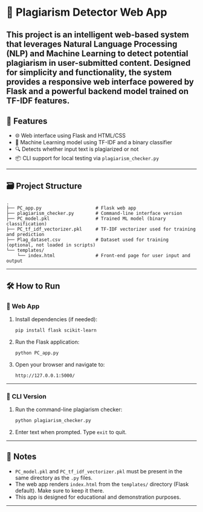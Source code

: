 # 🧠 Plagiarism Detector Web App

This project is an intelligent web-based system that leverages Natural Language Processing (NLP) and Machine Learning to detect potential plagiarism in user-submitted content. Designed for simplicity and functionality, the system provides a responsive web interface powered by Flask and a powerful backend model trained on TF-IDF features.
---

## 🚀 Features

- 🌐 Web interface using Flask and HTML/CSS
- 🤖 Machine Learning model using TF-IDF and a binary classifier
- 🔍 Detects whether input text is plagiarized or not
- 📦 CLI support for local testing via `plagiarism_checker.py`

---

## 🗃️ Project Structure

```
.
├── PC_app.py                    # Flask web app
├── plagiarism_checker.py        # Command-line interface version
├── PC_model.pkl                 # Trained ML model (binary classification)
├── PC_tf_idf_vectorizer.pkl     # TF-IDF vectorizer used for training and prediction
├── Plag_dataset.csv             # Dataset used for training (optional, not loaded in scripts)
└── templates/
    └── index.html               # Front-end page for user input and output
```

---

## 🛠️ How to Run

### 🔸 Web App

1. Install dependencies (if needed):
    ```bash
    pip install flask scikit-learn
    ```

2. Run the Flask application:
    ```bash
    python PC_app.py
    ```

3. Open your browser and navigate to:
    ```
    http://127.0.0.1:5000/
    ```

---

### 🔹 CLI Version

1. Run the command-line plagiarism checker:
    ```bash
    python plagiarism_checker.py
    ```

2. Enter text when prompted. Type `exit` to quit.

---

## 📌 Notes

- `PC_model.pkl` and `PC_tf_idf_vectorizer.pkl` must be present in the same directory as the `.py` files.
- The web app renders `index.html` from the `templates/` directory (Flask default). Make sure to keep it there.
- This app is designed for educational and demonstration purposes.

---
